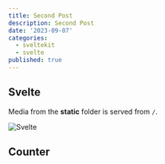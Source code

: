 ```yaml
---
title: Second Post
description: Second Post
date: '2023-09-07'
categories:
  - sveltekit
  - svelte
published: true
---
```


<script>
  import Counter from "./Counter.svelte"
</script>

## Svelte

Media from the **static** folder is served from `/`.

![Svelte](favicon.png)

## Counter

<Counter />
